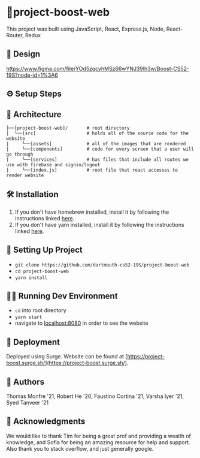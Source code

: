 # 📱project-boost-web

This project was built using JavaScript, React, Express.js, Node, React-Router, Redux

## 🎨 Design

https://www.figma.com/file/YOd5zqcyhMSz66wYNJ39lh3w/Boost-CS52-19S?node-id=1%3A6

## ⚙️ Setup Steps 

## 📐 Architecture

```
├──[project-boost-web]/       # root directory
|  └──[src]                   # holds all of the source code for the website
|     └──[assets]             # all of the images that are rendered 
|     └──[components]         # code for every screen that a user will go through
|     └──[services]           # has files that include all routes we use with firebase and signin/logout
|     └──[index.js]           # root file that react accesses to render website
```

## 🛠️ Installation

1. If you don't have homebrew installed, install it by following the instructions linked [here](https://brew.sh/).
2. If you don't have yarn installed, install it by  following the instructions linked [here](https://yarnpkg.com/en/docs/install#mac-stable).

## 🧰 Setting Up Project

- `git clone https://github.com/dartmouth-cs52-19S/project-boost-web`
- `cd project-boost-web`
- `yarn install`


## 🏃‍♀️ Running Dev Environment

- `cd` into root directory
- `yarn start`
- navigate to [localhost:8080](localhost:8080) in order to see the website

## 🚀 Deployment

Deployed using Surge. 
Website can be found at [https://project-boost.surge.sh/](https://project-boost.surge.sh/).

## 👵 Authors

Thomas Monfre '21,
Robert He '20,
Faustino Cortina '21,
Varsha Iyer '21,
Syed Tanveer '21

## 💓 Acknowledgments

We would like to thank Tim for being a great prof and providing a wealth of knowledge, and Sofia for being an amazing resource for help and support. Also thank you to stack overflow, and just generally google.
